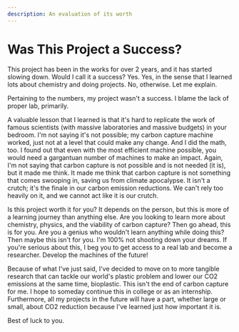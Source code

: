 ```yaml
---
description: An evaluation of its worth
---
```


# Was This Project a Success?

This project has been in the works for over 2 years, and it has started slowing down. Would I call it a success? Yes. Yes, in the sense that I learned lots about chemistry and doing projects. No, otherwise. Let me explain.

Pertaining to the numbers, my project wasn't a success. I blame the lack of proper lab, primarily.&#x20;

A valuable lesson that I learned is that it's hard to replicate the work of famous scientists (with massive laboratories and massive budgets) in your bedroom. I'm not saying it's not possible; my carbon capture machine worked, just not at a level that could make any change. And I did the math, too. I found out that even with the most efficient machine possible, you would need a gargantuan number of machines to make an impact. Again, I'm not saying that carbon capture is not possible and is not needed (it is), but it made me think. It made me think that carbon capture is not something that comes swooping in, saving us from climate apocalypse. It isn't a crutch; it's the finale in our carbon emission reductions. We can't rely too heavily on it, and we cannot act like it is our crutch.&#x20;

Is this project worth it for you? It depends on the person, but this is more of a learning journey than anything else. Are you looking to learn more about chemistry, physics, and the viability of carbon capture? Then go ahead, this is for you. Are you a genius who wouldn't learn anything while doing this? Then maybe this isn't for you. I'm 100% not shooting down your dreams. If you're serious about this, I beg you to get access to a real lab and become a researcher. Develop the machines of the future!

Because of what I've just said, I've decided to move on to more tangible research that can tackle our world's plastic problem and lower our CO2 emissions at the same time, bioplastic. This isn't the end of carbon capture for me. I hope to someday continue this in college or as an internship. Furthermore, all my projects in the future will have a part, whether large or small, about CO2 reduction because I've learned just how important it is.&#x20;

Best of luck to you.
